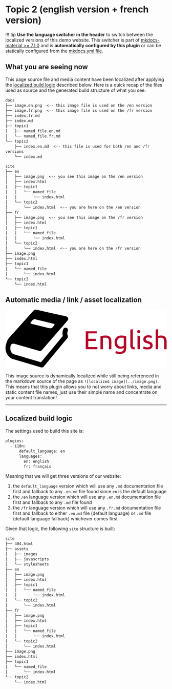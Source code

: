 # Topic 2 (english version + french version)

!!! tip
    **Use the language switcher in the header** to switch between the localized versions of this demo website. This switcher is part of [mkdocs-material >= 7.1.0](https://squidfunk.github.io/mkdocs-material/setup/changing-the-language/#site-language-selector) and is **automatically configured by this plugin** or can be statically configured from the [mkdocs.yml file](https://github.com/ultrabug/mkdocs-static-i18n/blob/main/mkdocs.yml).

## What you are seeing now

This page source file and media content have been localized after applying
the [localized build logic](#localized-build-logic) described below. Here is a
quick recap of the files used as source and the generated build structure of
what you see:

```
docs
├── image.en.png  <-- this image file is used on the /en version
├── image.fr.png  <-- this image file is used on the /fr version
├── index.fr.md
├── index.md
├── topic1
│   ├── named_file.en.md
│   └── named_file.fr.md
└── topic2
    ├── index.en.md  <-- this file is used for both /en and /fr versions
    └── index.md
```

```
site
├── en
│   ├── image.png  <-- you see this image on the /en version
│   ├── index.html
│   ├── topic1
│   │   └── named_file
│   │       └── index.html
│   └── topic2
│       └── index.html  <-- you are here on the /en version
├── fr
│   ├── image.png  <-- you see this image on the /fr version
│   ├── index.html
│   ├── topic1
│   │   └── named_file
│   │       └── index.html
│   └── topic2
│       └── index.html  <-- you are here on the /fr version
├── image.png
├── index.html
├── topic1
│   └── named_file
│       └── index.html
└── topic2
    └── index.html
```

## Automatic media / link / asset localization

![localized image](../image.png)

This image source is dynamically localized while still being referenced in the
markdown source of the page as `![localized image](../image.png)`. This means that
this plugin allows you to not worry about links, media and static content file
names, just use their simple name and concentrate on your content translation!

---

## Localized build logic

The settings used to build this site is:

```
plugins:
  - i18n:
      default_language: en
      languages:
        en: english
        fr: français
```

Meaning that we will get three versions of our website:

1. the `default_language` version which will use any `.md` documentation file first and fallback to any `.en.md` file found since `en` is the default language
2. the `/en` language version which will use any `.en.md` documentation file first and fallback to any `.md` file found
3. the `/fr` language version which will use any `.fr.md` documentation file first and fallback to either `.en.md` file (default language) or `.md` file (default language fallback) whichever comes first

Given that logic, the following `site` structure is built:

```
site
├── 404.html
├── assets
│   ├── images
│   ├── javascripts
│   └── stylesheets
├── en
│   ├── image.png
│   ├── index.html
│   ├── topic1
│   │   └── named_file
│   │       └── index.html
│   └── topic2
│       └── index.html
├── fr
│   ├── image.png
│   ├── index.html
│   ├── topic1
│   │   └── named_file
│   │       └── index.html
│   └── topic2
│       └── index.html
├── image.png
├── index.html
├── topic1
│   └── named_file
│       └── index.html
└── topic2
    └── index.html
```
